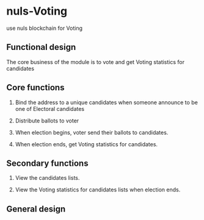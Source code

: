 # nuls-Voting
use nuls blockchain for  Voting

## Functional design
The core business of the module is to vote and get Voting statistics for candidates

## Core functions

 1. Bind the address to a unique candidates when someone announce to be one of Electoral candidates
 
 2. Distribute ballots to voter
 
 3. When election begins, voter send their ballots to candidates.
 
 4. When election ends, get Voting statistics for candidates.
 
## Secondary functions

 1. View the candidates lists.
 
 2. View the Voting statistics for candidates lists when election ends.
 
## General design

 

